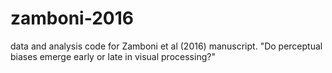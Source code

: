 # zamboni-2016
data and analysis code for Zamboni et al (2016) manuscript. "Do perceptual biases emerge early or late in visual processing?"
